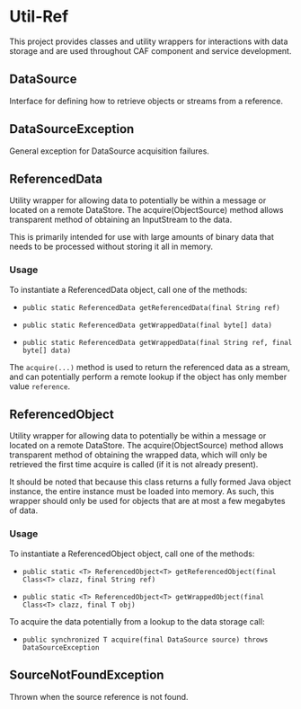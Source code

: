 # Util-Ref

This project provides classes and utility wrappers for interactions with data storage and are used throughout CAF component and service development.

## DataSource

Interface for defining how to retrieve objects or streams from a reference.

## DataSourceException

General exception for DataSource acquisition failures.

## ReferencedData

Utility wrapper for allowing data to potentially be within a message or located on a remote DataStore. The acquire(ObjectSource) method allows transparent method of obtaining an InputStream to the data.

This is primarily intended for use with large amounts of binary data that needs to be processed without storing it all in memory.

### Usage

To instantiate a ReferencedData object, call one of the methods:

- `public static ReferencedData getReferencedData(final String ref)`

- `public static ReferencedData getWrappedData(final byte[] data)`

- `public static ReferencedData getWrappedData(final String ref, final byte[] data)`

The `acquire(...)` method is used to return the referenced data as a stream, and can potentially perform a remote lookup if the object has only member value `reference`.

## ReferencedObject

Utility wrapper for allowing data to potentially be within a message or located on a remote DataStore. The acquire(ObjectSource) method allows transparent method of obtaining the wrapped data, which will only be retrieved the first time acquire is called (if it is not already present).

It should be noted that because this class returns a fully formed Java object instance, the entire instance must be loaded into memory. As such, this wrapper should only be used for objects that are at most a few megabytes of data.

### Usage

To instantiate a ReferencedObject object, call one of the methods:

- `public static <T> ReferencedObject<T> getReferencedObject(final Class<T> clazz, final String ref)`

- `public static <T> ReferencedObject<T> getWrappedObject(final Class<T> clazz, final T obj)`

To acquire the data potentially from a lookup to the data storage call:

- `public synchronized T acquire(final DataSource source) throws DataSourceException`

## SourceNotFoundException

Thrown when the source reference is not found.
